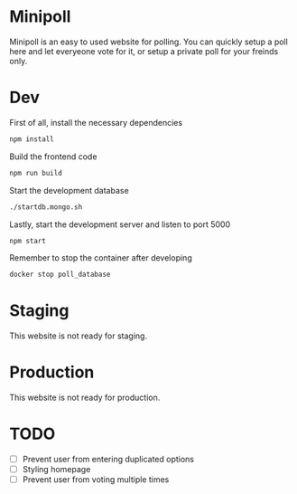 # Minipoll
Minipoll is an easy to used website for polling. You can quickly setup a poll here and let everyeone vote for it, or setup a private poll for your freinds only.

# Dev
First of all, install the necessary dependencies
```sh
npm install
```
Build the frontend code
```sh
npm run build
```
Start the development database
```sh
./startdb.mongo.sh
```
Lastly, start the development server and listen to port 5000
```sh
npm start
```
Remember to stop the container after developing
```sh
docker stop poll_database
```

# Staging
This website is not ready for staging.

# Production
This website is not ready for production.

# TODO
- [ ] Prevent user from entering duplicated options
- [ ] Styling homepage
- [ ] Prevent user from voting multiple times
